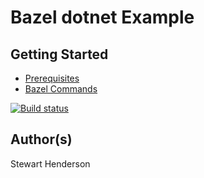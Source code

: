 # Bazel dotnet Example

## Getting Started

* [Prerequisites](./docs/PREREQUISITES.md)
* [Bazel Commands](./docs/BAZEL_COMMANDS.md)

[![Build status](https://ci.appveyor.com/api/projects/status/svp7wt7xuv08mihm/branch/master?svg=true)](https://ci.appveyor.com/project/bowlofstew/bazel-dotnet-example/branch/master)

## Author(s)

Stewart Henderson